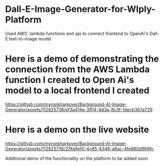# Dall-E-Image-Generator-for-WIply-Platform
Used AWS' lambda functions and api to connect frontend to OpenAi's Dall-E text-to-image model

# Here is a demo of demonstrating the connection from the AWS Lambda function I created to Open Ai's model to a local frontend I created

https://github.com/myronkharkover/Background-AI-Image-Generator/assets/112825736/ef3a414e-3914-4d3a-8c3f-1decb367a729

# Here is a demo on the live website

https://github.com/myronkharkover/Background-AI-Image-Generator/assets/112825736/23fa9ef0-4c65-4348-a6ac-4fe880d969fc

Additional demo of the functionality on the platform to be added soon
